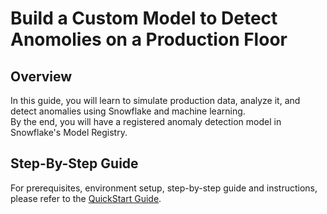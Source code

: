 # Build a Custom Model to Detect Anomolies on a Production Floor

## Overview

In this guide, you will learn to simulate production data, analyze it, and detect anomalies using Snowflake and machine learning.  
By the end, you will have a registered anomaly detection model in Snowflake's Model Registry.

## Step-By-Step Guide

For prerequisites, environment setup, step-by-step guide and instructions, please refer to the [QuickStart Guide](https://quickstarts.snowflake.com/guide/build_a_custom_model_for_anomaly_detection/index.html).
